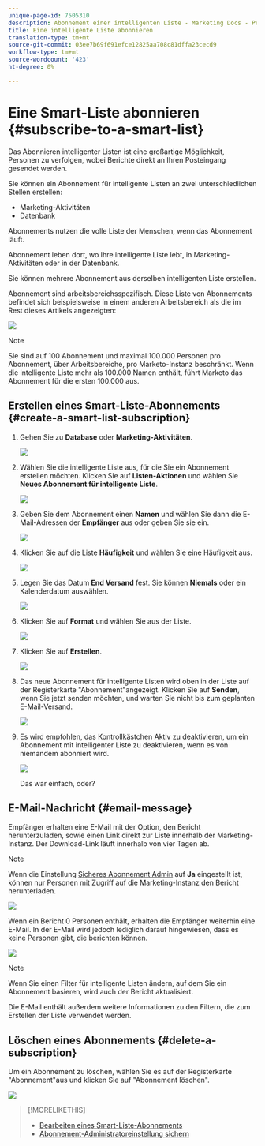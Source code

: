 ```yaml
---
unique-page-id: 7505310
description: Abonnement einer intelligenten Liste - Marketing Docs - Produktdokumentation
title: Eine intelligente Liste abonnieren
translation-type: tm+mt
source-git-commit: 03ee7b69f691efce12825aa708c81dffa23cecd9
workflow-type: tm+mt
source-wordcount: '423'
ht-degree: 0%

---
```



# Eine Smart-Liste abonnieren {#subscribe-to-a-smart-list}

Das Abonnieren intelligenter Listen ist eine großartige Möglichkeit, Personen zu verfolgen, wobei Berichte direkt an Ihren Posteingang gesendet werden.

Sie können ein Abonnement für intelligente Listen an zwei unterschiedlichen Stellen erstellen:

* Marketing-Aktivitäten
* Datenbank

Abonnements nutzen die volle Liste der Menschen, wenn das Abonnement läuft.

Abonnement leben dort, wo Ihre intelligente Liste lebt, in Marketing-Aktivitäten oder in der Datenbank.

Sie können mehrere Abonnement aus derselben intelligenten Liste erstellen.

Abonnement sind arbeitsbereichsspezifisch. Diese Liste von Abonnements befindet sich beispielsweise in einem anderen Arbeitsbereich als die im Rest dieses Artikels angezeigten:

![](assets/one.png)

>[!NOTE]
>
>Sie sind auf 100 Abonnement und maximal 100.000 Personen pro Abonnement, über Arbeitsbereiche, pro Marketo-Instanz beschränkt. Wenn die intelligente Liste mehr als 100.000 Namen enthält, führt Marketo das Abonnement für die ersten 100.000 aus.

## Erstellen eines Smart-Liste-Abonnements {#create-a-smart-list-subscription}

1. Gehen Sie zu **Database** oder **Marketing-Aktivitäten**.

   ![](assets/db.png)

1. Wählen Sie die intelligente Liste aus, für die Sie ein Abonnement erstellen möchten. Klicken Sie auf **Listen-Aktionen** und wählen Sie **Neues Abonnement für intelligente Liste**.

   ![](assets/three.png)

1. Geben Sie dem Abonnement einen **Namen** und wählen Sie dann die E-Mail-Adressen der **Empfänger** aus oder geben Sie sie ein.

   ![](assets/image2015-9-14-13-3a18-3a38.png)

1. Klicken Sie auf die Liste **Häufigkeit** und wählen Sie eine Häufigkeit aus.

   ![](assets/image2015-9-14-13-3a21-3a21.png)

1. Legen Sie das Datum **End Versand** fest. Sie können **Niemals** oder ein Kalenderdatum auswählen.

   ![](assets/image2015-9-14-13-3a23-3a37.png)

1. Klicken Sie auf **Format** und wählen Sie aus der Liste.

   ![](assets/image2015-9-14-13-3a25-3a25.png)

1. Klicken Sie auf **Erstellen**.

   ![](assets/image2015-9-11-15-3a58-3a4.png)

1. Das neue Abonnement für intelligente Listen wird oben in der Liste auf der Registerkarte &quot;Abonnement&quot;angezeigt. Klicken Sie auf **Senden**, wenn Sie jetzt senden möchten, und warten Sie nicht bis zum geplanten E-Mail-Versand.

   ![](assets/eight.png)

1. Es wird empfohlen, das Kontrollkästchen Aktiv zu deaktivieren, um ein Abonnement mit intelligenter Liste zu deaktivieren, wenn es von niemandem abonniert wird.

   ![](assets/nine.png)

   Das war einfach, oder?

## E-Mail-Nachricht {#email-message}

Empfänger erhalten eine E-Mail mit der Option, den Bericht herunterzuladen, sowie einen Link direkt zur Liste innerhalb der Marketing-Instanz. Der Download-Link läuft innerhalb von vier Tagen ab.

>[!NOTE]
>
>Wenn die Einstellung [Sicheres Abonnement Admin](/help/marketo/product-docs/reporting/basic-reporting/report-subscriptions/secure-the-subscription-admin-setting.md) auf **Ja** eingestellt ist, können nur Personen mit Zugriff auf die Marketing-Instanz den Bericht herunterladen.

![](assets/image2015-4-17-15-3a46-3a47.png)

Wenn ein Bericht 0 Personen enthält, erhalten die Empfänger weiterhin eine E-Mail. In der E-Mail wird jedoch lediglich darauf hingewiesen, dass es keine Personen gibt, die berichten können.

![](assets/image2015-4-17-16-3a11-3a8.png)

>[!NOTE]
>
>Wenn Sie einen Filter für intelligente Listen ändern, auf dem Sie ein Abonnement basieren, wird auch der Bericht aktualisiert.

Die E-Mail enthält außerdem weitere Informationen zu den Filtern, die zum Erstellen der Liste verwendet werden.

## Löschen eines Abonnements {#delete-a-subscription}

Um ein Abonnement zu löschen, wählen Sie es auf der Registerkarte &quot;Abonnement&quot;aus und klicken Sie auf &quot;Abonnement löschen&quot;.

![](assets/twelve.png)

>[!MORELIKETHIS]
>
>* [Bearbeiten eines Smart-Liste-Abonnements](/help/marketo/product-docs/reporting/basic-reporting/report-subscriptions/edit-a-smart-list-subscription.md)
>* [Abonnement-Administratoreinstellung sichern](/help/marketo/product-docs/reporting/basic-reporting/report-subscriptions/secure-the-subscription-admin-setting.md)

